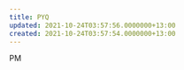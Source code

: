 ```yaml
---
title: PYQ
updated: 2021-10-24T03:57:56.0000000+13:00
created: 2021-10-24T03:57:54.0000000+13:00
---
```


PM
